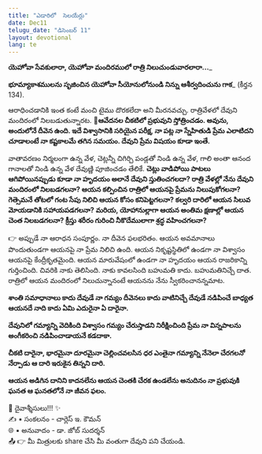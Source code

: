 ```yaml
---
title: "ఎడారిలో  సెలయేర్లు"
date: Dec11
telugu_date: "డిసెంబర్ 11"
layout: devotional
lang: te
---
```


**యెహోవా సేవకులారా, యెహోవా మందిరములో రాత్రి నిలుచుండువారలారా…**_

**భూమ్యాకాశములను సృజించిన యెహోవా సీయోనులోనుండి నిన్ను ఆశీర్వదించును గాక**_ (కీర్తన 134). 

ఆరాధించడానికి ఇంత కంటే మంచి టైము దొరకలేదా అని మీరనవచ్చు. రాత్రివేళలో దేవుని మందిరంలో నిలబడుతున్నారట. 
**📖ఆవేదనల చీకటిలో ప్రభువుని స్తోత్రించడం. అవును, అందులోనే దీవెన ఉంది. ఇదే విశ్వాసానికి సరియైన పరీక్ష, నా పట్ల నా స్నేహితుడి ప్రేమ ఎలాటిదని చూడాలంటే నా కష్టకాలమే తగిన సమయం. దేవుని ప్రేమ విషయం కూడా ఇంతే.**

 వాతావరణం నిర్మలంగా ఉన్న వేళ, చెట్లన్నీ చిగిర్చి పండ్లతో నిండి ఉన్న వేళ, గాలి అంతా ఆనంద గానాలతో నిండి ఉన్న వేళ దేవుణ్ణి పూజించడం తేలికే. 
**చెట్లు వాడిపోయి పాటలు ఆగిపోయినప్పుడు కూడా నా హృదయం అలానే దేవుని స్తుతించగలదా? రాత్రి వేళల్లో నేను దేవుని మందిరంలో నిలబడగలనా? ఆయన కల్పించిన రాత్రిలో ఆయనపై ప్రేమను నిలుపుకోగలనా? గెత్సెమనే తోటలో గంట సేపు నిలిచి ఆయన కోసం కనిపెట్టగలనా? కల్వరి దారిలో ఆయన సిలువ మోయడానికి సహాయపడగలనా? మరియ, యోహానుల్లాగా ఆయన అంతిమ క్షణాల్లో ఆయన చెంత నిలబడగలనా? క్రీస్తు శరీరం గురించి నీకొదేములాగా శ్రద్ధ వహించగలనా?**

👉 అప్పుడే నా ఆరాధన సంపూర్ణం. నా దీవెన ఫలభరితం. ఆయన అవమానాలు పొందుతుండగా ఆయనపై నా ప్రేమ నిలిచి ఉంది. ఆయన నికృష్టస్థితిలో ఉండగా నా విశ్వాసం ఆయనపై కేంద్రీకృతమైంది. ఆయన మారువేషంలో ఉండగా నా హృదయం ఆయన రాజరికాన్ని గుర్తించింది. చివరికి నాకు తెలిసింది. నాకు కావలసింది బహుమతి కాదు. బహుమతినిచ్చే దాత. రాత్రిలో ఆయన మందిరంలో నిలుచున్నానంటే ఆయనను నేను స్వీకరించానన్నమాట.

**శాంతి సమాధానాలు కాదు దేవుడే నా గమ్యం దీవెనలు కాదు వాటినిచ్చే దేవుడే నడిపించే బాధ్యత ఆయనదే నాది కాదు ఏమి ఎదురైనా ఏ దారైనా.**

**దేవునిలో గమ్యాన్ని వెదికింది విశ్వాసం గమ్యం చేరుస్తాడని నిరీక్షించింది ప్రేమ నా విన్నపాలను అంగీకరించి నడిపించాడాయనే కడదాకా.**

**చీకటి దారైనా, భారమైనా దూరమైనా చెల్లించవలసిన ధర ఎంతైనా గమ్యాన్ని నేనెలా చేరగలనో నేర్పాడు ఆ దారి ఇరుకైన తిన్నని దారి.**

**ఆయన అడిగిన దానిని కాదనలేను ఆయన చెంతకి చేరక ఉండలేను అనుదినం నా ప్రభువుకి ఘనత ఆ ఘనతలోనే నా జీవన ఫలం.**

<div class="blessing">🙏 <span class="bless-text">దైవాశ్శీసులు!!!</span> ✨</div>

<div class="credit">✍️ <span class="credit-text">▪ సంకలనం - చార్లెస్ ఇ. కౌమన్</span></div>
<div class="credit">🌐 <span class="credit-text">▪ అనువాదం - డా. జోబ్ సుదర్శన్</span></div>


<div class="share">📤 👉 <span class="share-text">మీ మిత్రులకు share చేసి మీ వంతుగా దేవుని పని చేయండి.</span></div>
